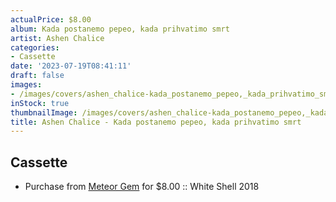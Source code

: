 ```yaml
---
actualPrice: $8.00
album: Kada postanemo pepeo, kada prihvatimo smrt
artist: Ashen Chalice
categories:
- Cassette
date: '2023-07-19T08:41:11'
draft: false
images:
- /images/covers/ashen_chalice-kada_postanemo_pepeo,_kada_prihvatimo_smrt.jpg
inStock: true
thumbnailImage: /images/covers/ashen_chalice-kada_postanemo_pepeo,_kada_prihvatimo_smrt-thumb.jpg
title: Ashen Chalice - Kada postanemo pepeo, kada prihvatimo smrt
---
```


## Cassette
* Purchase from [Meteor Gem](https://meteor-gem.com/products/used-ashen-chalice-kada-postanemo-pepeo-kada-prihvatimo-smrt-tape) for $8.00 :: White Shell 2018
